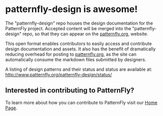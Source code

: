 patternfly-design is awesome!
=============================

The "patternfly-design" repo houses the design documentation for the PatternFly project. Accepted content will be merged into the "patternfly-design" repo, so that they can appear on the [patternfly.org](https://www.patternfly.org), website.

This open format enables contributors to easily access and contribute design documentation and assets. It also has the benefit of dramatically reducing overhead for posting to [patternfly.org](https://www.patternfly.org), as the site can automatically consume the markdown files submitted by designers.

A listing of design patterns and their status and status are available at: http://www.patternfly.org/patternfly-design/status/ 

Interested in contributing to PatternFly?
--

To learn more about how you can contribute to PatternFly visit our [Home Page](https://github.com/patternfly/patternfly-design/wiki/home).



